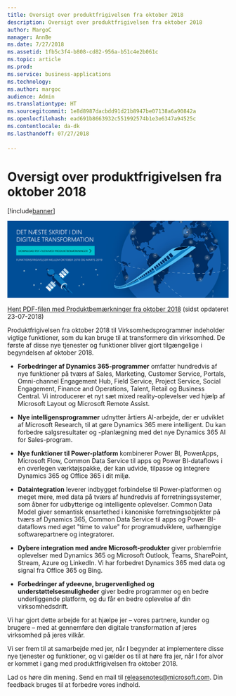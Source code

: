 ```yaml
---
title: Oversigt over produktfrigivelsen fra oktober 2018
description: Oversigt over produktfrigivelsen fra oktober 2018
author: MargoC
manager: AnnBe
ms.date: 7/27/2018
ms.assetid: 1fb5c3f4-b808-cd82-956a-b51c4e2b061c
ms.topic: article
ms.prod: 
ms.service: business-applications
ms.technology: 
ms.author: margoc
audience: Admin
ms.translationtype: HT
ms.sourcegitcommit: 1e8d8987dacbdd91d21b8947be07138a6a90842a
ms.openlocfilehash: ead691b8663932c551992574b1e3e6347a94525c
ms.contentlocale: da-dk
ms.lasthandoff: 07/27/2018

---
```


# <a name="october-18-release-overview"></a>Oversigt over produktfrigivelsen fra oktober 2018

[!include[banner](../includes/banner.md)]

[![Baggrundsbillede 1](../media/Landing-page-image-october2018.png)](https://go.microsoft.com/fwlink/p/?linkid=2005971)

[Hent PDF-filen med Produktbemærkninger fra oktober 2018](https://go.microsoft.com/fwlink/p/?linkid=2005971) (sidst opdateret 23-07-2018)

Produktfrigivelsen fra oktober 2018 til Virksomhedsprogrammer indeholder vigtige funktioner, som du kan bruge til at transformere din virksomhed. De første af disse nye tjenester og funktioner bliver gjort tilgængelige i begyndelsen af oktober 2018.

- **Forbedringer af Dynamics 365-programmer** omfatter hundredvis af nye funktioner på tværs af Sales, Marketing, Customer Service, Portals, Omni-channel Engagement Hub, Field Service, Project Service, Social Engagement, Finance and Operations, Talent, Retail og Business Central. Vi introducerer et nyt sæt mixed reality-oplevelser ved hjælp af Microsoft Layout og Microsoft Remote Assist.

- **Nye intelligensprogrammer** udnytter årtiers AI-arbejde, der er udviklet af Microsoft Research, til at gøre Dynamics 365 mere intelligent. Du kan forbedre salgsresultater og -planlægning med det nye Dynamics 365 AI for Sales-program. 

- **Nye funktioner til Power-platform** kombinerer Power BI, PowerApps, Microsoft Flow, Common Data Service til apps og Power BI-dataflows i en overlegen værktøjspakke, der kan udvide, tilpasse og integrere Dynamics 365 og Office 365 i dit miljø. 

- **Dataintegration** leverer indbygget forbindelse til Power-platformen og meget mere, med data på tværs af hundredvis af forretningssystemer, som åbner for udbytterige og intelligente oplevelser. Common Data Model giver semantisk ensartethed i kanoniske forretningsobjekter på tværs af Dynamics 365, Common Data Service til apps og Power BI-dataflows med øget "time to value" for programudviklere, uafhængige softwarepartnere og integratorer.

- **Dybere integration med andre Microsoft-produkter** giver problemfrie oplevelser med Dynamics 365 og Microsoft Outlook, Teams, SharePoint, Stream, Azure og LinkedIn. Vi har forbedret Dynamics 365 med data og signal fra Office 365 og Bing.

- **Forbedringer af ydeevne, brugervenlighed og understøttelsesmuligheder** giver bedre programmer og en bedre underliggende platform, og du får en bedre oplevelse af din virksomhedsdrift.

Vi har gjort dette arbejde for at hjælpe jer – vores partnere, kunder og brugere – med at gennemføre den digitale transformation af jeres virksomhed på jeres vilkår.

Vi ser frem til at samarbejde med jer, når I begynder at implementere disse nye tjenester og funktioner, og vi gælder os til at høre fra jer, når I for alvor er kommet i gang med produktfrigivelsen fra oktober 2018.

Lad os høre din mening. Send en mail til <a href="mailto:releasenotes@microsoft.com">releasenotes@microsoft.com</a>. Din feedback bruges til at forbedre vores indhold.


